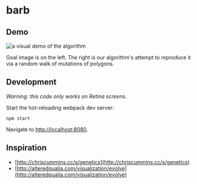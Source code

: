 # barb


## Demo

![a visual demo of the algorithm](https://github.com/r00k/image-evolution/raw/master/demo.gif)


Goal image is on the left. The right is our algorithm's attempt to reproduce it via a random walk of mutations of polygons.

## Development

*Warning: this code only works on Retina screens.*

Start the hot-reloading webpack dev server:

    npm start

Navigate to <http://localhost:8080>.


## Inspiration

- [http://chriscummins.cc/s/genetics](http://chriscummins.cc/s/genetics)
- [http://alteredqualia.com/visualization/evolve](http://alteredqualia.com/visualization/evolve)
